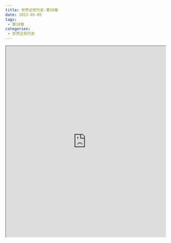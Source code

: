 ```yaml
---
title: 世界近现代史-第10章
date: 2022-05-05
tags:
 - 第10章
categories:
 - 世界近现代史
---
```




<iframe src="https://wanli.yourtools.icu/pdf/web/viewer.html?file=https://vkceyugu.cdn.bspapp.com/VKCEYUGU-98958311-3e7b-45a4-9247-ea869d6246c3/6a39bbb5-f659-48e8-8ec3-1097325d57c0.pdf" width="100%" height="600px"></iframe>
